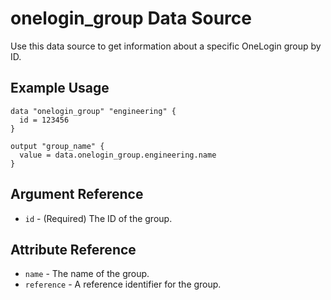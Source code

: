 # onelogin_group Data Source

Use this data source to get information about a specific OneLogin group by ID.

## Example Usage

```hcl
data "onelogin_group" "engineering" {
  id = 123456
}

output "group_name" {
  value = data.onelogin_group.engineering.name
}
```

## Argument Reference

* `id` - (Required) The ID of the group.

## Attribute Reference

* `name` - The name of the group.
* `reference` - A reference identifier for the group.
